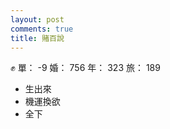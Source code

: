 ```yaml
---
layout: post
comments: true
title: 賭百說
---
```


:fist: 單： -9 婚： 756 年： 323 旅： 189

- 生出來
- 機運換欲
- 全下

